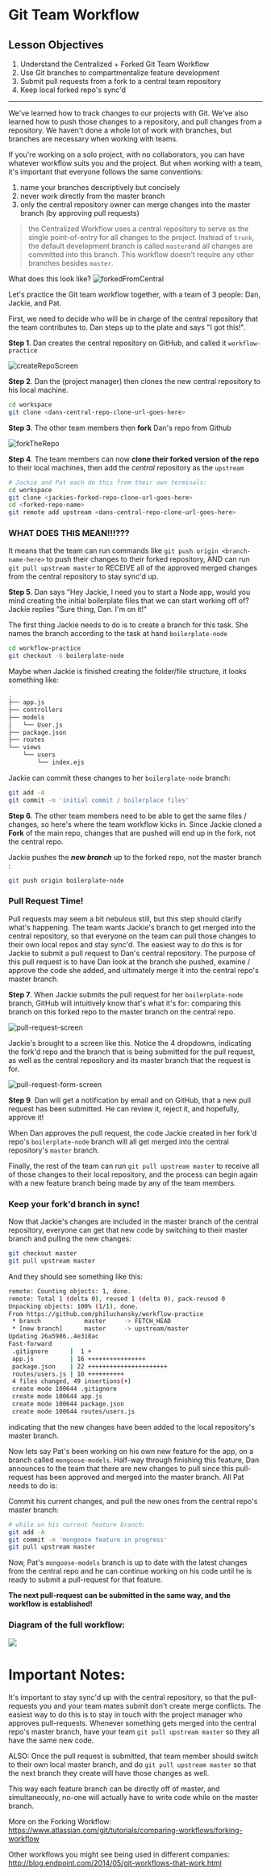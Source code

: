 # Git Team Workflow

## Lesson Objectives

1. Understand the Centralized + Forked Git Team Workflow
2. Use Git branches to compartmentalize feature development
3. Submit pull requests from a fork to a central team repository
4. Keep local forked repo's sync'd

------

We've learned how to track changes to our projects with Git. We've also learned how to push those changes to a repository, and pull changes from a repository. We haven't done a whole lot of work with branches, but branches are necessary when working with teams.

If you're working on a solo project, with no collaborators, you can have whatever workflow suits you and the project. But when working with a team, it's important that everyone follows the same conventions:

1. name your branches descriptively but concisely
2. never work directly from the master branch
3. only the central repository owner can merge changes into the master branch (by approving pull requests)

> the Centralized Workflow uses a central repository to serve as the single point-of-entry for all changes to the project. Instead of `trunk`, the default development branch is called `master`and all changes are committed into this branch. This workflow doesn’t require any other branches besides `master`.

What does this look like? ![forkedFromCentral](./images/forkedFromCentral.png)



Let's practice the Git team workflow together, with a team of 3 people: Dan, Jackie, and Pat. 

First, we need to decide who will be in charge of the central repository that the team contributes to. Dan steps up to the plate and says "I got this!".

**Step 1**. Dan creates the central repository on GitHub, and called it `workflow-practice`

![createRepoScreen](./images/createRepoScreen.png)

**Step 2**. Dan the (project manager) then clones the new central repository to his local machine.

``` bash
cd workspace
git clone <dans-central-repo-clone-url-goes-here>
```

**Step 3**. The other team members then **fork** Dan's repo from Github

 ![forkTheRepo](./images/forkTheRepo.png)



**Step 4**. The team members can now **clone their forked version of the repo** to their local machines, then add the *central* repository as the `upstream`

``` bash
# Jackie and Pat each do this from their own terminals:
cd workspace
git clone <jackies-forked-repo-clone-url-goes-here>
cd <forked-repo-name>
git remote add upstream <dans-central-repo-clone-url-goes-here>
```

### WHAT DOES THIS MEAN!!!???

It means that the team can run commands like `git push origin <branch-name-here>` to push their changes to their forked repository, AND can run `git pull upstream master` to RECEIVE all of the approved merged changes from the central repository to stay sync'd up.

**Step 5**. Dan says "Hey Jackie, I need you to start a Node app, would you mind creating the initial boilerplate files that we can start working off of? Jackie replies "Sure thing, Dan. I'm on it!"

The first thing Jackie needs to do is to create a branch for this task. She names the branch according to the task at hand `boilerplate-node`

``` bash
cd workflow-practice
git checkout -b boilerplate-node
```

Maybe when Jackie is finished creating the folder/file structure, it looks something like:

``` bash
.
├── app.js
├── controllers
├── models
│   └── User.js
├── package.json
├── routes
└── views
    └── users
        └── index.ejs
```

Jackie can commit these changes to her `boilerplate-node` branch:

``` bash
git add -A
git commit -m 'initial commit / boilerplace files'
```

**Step 6**. The other team members need to be able to get the same files / changes, so here's where the team workflow kicks in. Since Jackie cloned a **Fork** of the main repo, changes that are pushed will end up in the fork, not the central repo. 

Jackie pushes the ***new branch*** up to the forked repo, not the master branch :

``` bash
git push origin boilerplate-node
```

### Pull Request Time!

Pull requests may seem a bit nebulous still, but this step should clarify what's happening. The team wants Jackie's branch to get merged into the central repository, so that everyone on the team can pull those changes to their own local repos and stay sync'd. The easiest way to do this is for Jackie to submit a pull request to Dan's central repository. The purpose of this pull request is to have Dan look at the branch she pushed, examine / approve the code she added, and ultimately merge it into the central repo's master branch.

**Step 7**. When Jackie submits the pull request for her `boilerplate-node` branch, GitHub will intuitively know that's what it's for: comparing this branch on this forked repo to the master branch on the central repo.

 ![pull-request-screen](./images/pull-request-screen.png)



Jackie's brought to a screen like this. Notice the 4 dropdowns, indicating the fork'd repo and the branch that is being submitted for the pull request, as well as the central repository and its master branch that the request is for. 

 ![pull-request-form-screen](./images/pull-request-form-screen.png)



**Step 9**. Dan will get a notification by email and on GitHub, that a new pull request has been submitted. He can review it, reject it, and hopefully, approve it!

When Dan approves the pull request, the code Jackie created in her fork'd repo's `boilerplate-node` branch will all get merged into the central repository's `master` branch.

Finally, the rest of the team can run `git pull upstream master` to receive all of those changes to their local repository, and the process can begin again with a new feature branch being made by any of the team members.

### Keep your fork'd branch in sync!

Now that Jackie's changes are included in the master branch of the central repository, everyone can get that new code by switching to their master branch and pulling the new changes:

``` bash
git checkout master
git pull upstream master
```

And they should see something like this:

``` bash
remote: Counting objects: 1, done.
remote: Total 1 (delta 0), reused 1 (delta 0), pack-reused 0
Unpacking objects: 100% (1/1), done.
From https://github.com/philuchansky/workflow-practice
 * branch            master     -> FETCH_HEAD
 * [new branch]      master     -> upstream/master
Updating 26a5986..4e318ac
Fast-forward
 .gitignore      |  1 +
 app.js          | 16 ++++++++++++++++
 package.json    | 22 ++++++++++++++++++++++
 routes/users.js | 10 ++++++++++
 4 files changed, 49 insertions(+)
 create mode 100644 .gitignore
 create mode 100644 app.js
 create mode 100644 package.json
 create mode 100644 routes/users.js
```

indicating that the new changes have been added to the local repository's master branch.

Now lets say Pat's been working on his own new feature for the app, on a branch called `mongoose-models`. Half-way through finishing this feature, Dan announces to the team that there are new changes to pull since this pull-request has been approved and merged into the master branch. All Pat needs to do is:

Commit his current changes, and pull the new ones from the central repo's master branch:

``` bash
# while on his current feature branch:
git add -A
git commit -m 'mongoose feature in progress'
git pull upstream master
```

Now, Pat's `mongoose-models` branch is up to date with the latest changes from the central repo and he can continue working on his code until he is ready to submit a pull-request for that feature.

**The next pull-request can be submitted in the same way, and the workflow is established!**

### Diagram of the full workflow:

![](./images/githubworkflowdiagram.png)

# Important Notes:

It's important to stay sync'd up with the central repository, so that the pull-requests you and your team mates submit don't create merge conflicts. The easiest way to do this is to stay in touch with the project manager who approves pull-requests. Whenever something gets merged into the central repo's master branch, have your team `git pull upstream master` so they all have the same new code. 

ALSO: Once the pull request is submitted, that team member should switch to their own local master branch, and do `git pull upstream master` so that the next branch they create will have those changes as well.

This way each feature branch can be directly off of master, and simultaneously, no-one will actually have to write code while on the master branch.

More on the Forking Workflow: https://www.atlassian.com/git/tutorials/comparing-workflows/forking-workflow

Other workflows you might see being used in different companies: http://blog.endpoint.com/2014/05/git-workflows-that-work.html
